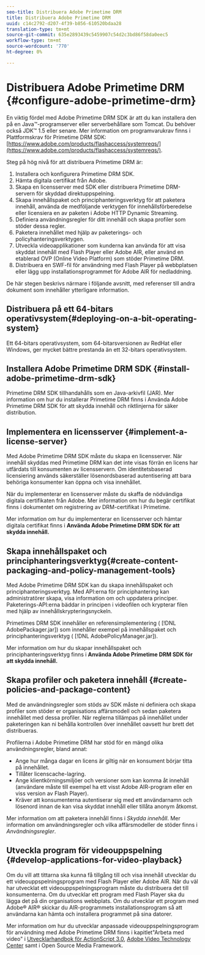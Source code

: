 ```yaml
---
seo-title: Distribuera Adobe Primetime DRM
title: Distribuera Adobe Primetime DRM
uuid: c14c2792-d207-4f39-b856-610520bdaa28
translation-type: tm+mt
source-git-commit: 635e2893439c5459907c54d2c3bd86f58da0eec5
workflow-type: tm+mt
source-wordcount: '770'
ht-degree: 0%

---
```



# Distribuera Adobe Primetime DRM {#configure-adobe-primetime-drm}

En viktig fördel med Adobe Primetime DRM SDK är att du kan installera den på en Java™-programserver eller serverbehållare som Tomcat. Du behöver också JDK™ 1.5 eller senare. Mer information om programvarukrav finns i Plattformskrav för Primetime DRM SDK: [https://www.adobe.com/products/flashaccess/systemreqs/](https://www.adobe.com/products/flashaccess/systemreqs/).

Steg på hög nivå för att distribuera Primetime DRM är:

1. Installera och konfigurera Primetime DRM SDK.
1. Hämta digitala certifikat från Adobe.
1. Skapa en licensserver med SDK eller distribuera Primetime DRM-servern för skyddad direktuppspelning.
1. Skapa innehållspaket och principhanteringsverktyg för att paketera innehåll, använda de medföljande verktygen för innehållsförberedelse eller licensiera en av paketen i Adobe HTTP Dynamic Streaming.
1. Definiera användningsregler för ditt innehåll och skapa profiler som stöder dessa regler.
1. Paketera innehållet med hjälp av paketerings- och policyhanteringsverktygen.
1. Utveckla videoapplikationer som kunderna kan använda för att visa skyddat innehåll med Flash Player eller Adobe AIR, eller använd en etablerad OVP (Online Video Platform) som stöder Primetime DRM.
1. Distribuera en SWF-fil för användning med Flash Player på webbplatsen eller lägg upp installationsprogrammet för Adobe AIR för nedladdning.

De här stegen beskrivs närmare i följande avsnitt, med referenser till andra dokument som innehåller ytterligare information.

## Distribuera på ett 64-bitars operativsystem{#deploying-on-a-bit-operating-system}

Ett 64-bitars operativsystem, som 64-bitarsversionen av RedHat eller Windows, ger mycket bättre prestanda än ett 32-bitars operativsystem.

## Installera Adobe Primetime DRM SDK {#install-adobe-primetime-drm-sdk}

Primetime DRM SDK tillhandahålls som en Java-arkivfil (JAR). Mer information om hur du installerar Primetime DRM finns i Använda Adobe Primetime DRM SDK för att skydda innehåll och riktlinjerna för säker distribution.

## Implementera en licensserver {#implement-a-license-server}

Med Adobe Primetime DRM SDK måste du skapa en licensserver. När innehåll skyddas med Primetime DRM kan det inte visas förrän en licens har utfärdats till konsumenten av licensservern. Om identitetsbaserad licensiering används säkerställer lösenordsbaserad autentisering att bara behöriga konsumenter kan öppna och visa innehållet.

När du implementerar en licensserver måste du skaffa de nödvändiga digitala certifikaten från Adobe. Mer information om hur du begär certifikat finns i dokumentet om registrering av DRM-certifikat i Primetime.

Mer information om hur du implementerar en licensserver och hämtar digitala certifikat finns i **Använda Adobe Primetime DRM SDK för att skydda innehåll.**

## Skapa innehållspaket och principhanteringsverktyg{#create-content-packaging-and-policy-management-tools}

Med Adobe Primetime DRM SDK kan du skapa innehållspaket och principhanteringsverktyg. Med API:erna för principhantering kan administratörer skapa, visa information om och uppdatera principer. Paketerings-API:erna bäddar in principen i videofilen och krypterar filen med hjälp av innehållskrypteringsnyckeln.

Primetimes DRM SDK innehåller en referensimplementering ( [!DNL AdobePackager.jar]) som innehåller exempel på innehållspaket och principhanteringsverktyg ( [!DNL AdobePolicyManager.jar]).

Mer information om hur du skapar innehållspaket och principhanteringsverktyg finns i **Använda Adobe Primetime DRM SDK för att skydda innehåll.**

## Skapa profiler och paketera innehåll {#create-policies-and-package-content}

Med de användningsregler som stöds av SDK måste ni definiera och skapa profiler som stöder er organisations affärsmodell och sedan paketera innehållet med dessa profiler. När reglerna tillämpas på innehållet under paketeringen kan ni behålla kontrollen över innehållet oavsett hur brett det distribueras.

Profilerna i Adobe Primetime DRM har stöd för en mängd olika användningsregler, bland annat:

* Ange hur många dagar en licens är giltig när en konsument börjar titta på innehållet.
* Tillåter licenscache-lagring.
* Ange klientkörningsmiljöer och versioner som kan komma åt innehåll (användare måste till exempel ha ett visst Adobe AIR-program eller en viss version av Flash Player).
* Kräver att konsumenterna autentiserar sig med ett användarnamn och lösenord innan de kan visa skyddat innehåll eller tillåta anonym åtkomst.

Mer information om att paketera innehåll finns i *Skydda innehåll*. Mer information om användningsregler och vilka affärsmodeller de stöder finns i *Användningsregler*.

## Utveckla program för videouppspelning {#develop-applications-for-video-playback}

Om du vill att tittarna ska kunna få tillgång till och visa innehåll utvecklar du ett videouppspelningsprogram med Flash Player eller Adobe AIR. När du väl har utvecklat ett videouppspelningsprogram måste du distribuera det till konsumenterna. Om du utvecklar ett program med Flash Player ska du lägga det på din organisations webbplats. Om du utvecklar ett program med Adobe® AIR® skickar du AIR-programmets installationsprogram så att användarna kan hämta och installera programmet på sina datorer.

Mer information om hur du utvecklar anpassade videouppspelningsprogram för användning med Adobe Primetime DRM finns i kapitlet&quot;Arbeta med video&quot; i [Utvecklarhandbok för ActionScript 3.0](https://help.adobe.com/en_US/as3/dev/WS9936fa0d5984e93b3f4f38ec1272a447844-8000.html), [Adobe Video Technology Center](https://www.adobe.com/devnet/video/) samt i Open Source Media Framework.
